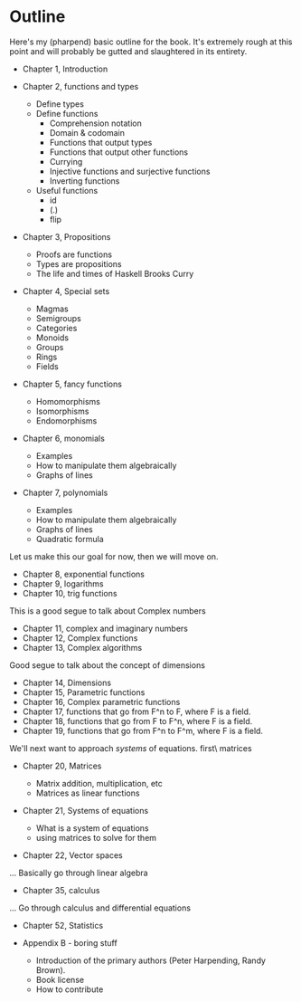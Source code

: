 # Outline

Here's my (pharpend) basic outline for the book. It's extremely rough at this
point and will probably be gutted and slaughtered in its entirety.

* Chapter 1, Introduction
* Chapter 2, functions and types
    + Define types
    + Define functions
        * Comprehension notation
        * Domain & codomain
        * Functions that output types
        * Functions that output other functions
        * Currying
        * Injective functions and surjective functions
        * Inverting functions
    + Useful functions
        * id
        * (.)
        * flip

* Chapter 3, Propositions
    + Proofs are functions
    + Types are propositions
    + The life and times of Haskell Brooks Curry
        
* Chapter 4, Special sets
    + Magmas
    + Semigroups
    + Categories
    + Monoids
    + Groups
    + Rings
    + Fields

* Chapter 5, fancy functions
    + Homomorphisms
    + Isomorphisms
    + Endomorphisms

* Chapter 6, monomials
    + Examples
    + How to manipulate them algebraically
    + Graphs of lines

* Chapter 7, polynomials
    + Examples
    + How to manipulate them algebraically
    + Graphs of lines
    + Quadratic formula

Let us make this our goal for now, then we will move on.

* Chapter 8, exponential functions
* Chapter 9, logarithms
* Chapter 10, trig functions

This is a good segue to talk about Complex numbers

* Chapter 11, complex and imaginary numbers
* Chapter 12, Complex functions
* Chapter 13, Complex algorithms

Good segue to talk about the concept of dimensions

* Chapter 14, Dimensions
* Chapter 15, Parametric functions
* Chapter 16, Complex parametric functions
* Chapter 17, functions that go from F^n to F, where F is a field.
* Chapter 18, functions that go from F to F^n, where F is a field.
* Chapter 19, functions that go from F^n to F^m, where F is a field.
                                                         
We'll next want to approach *systems* of equations. first\ matrices

* Chapter 20, Matrices
    + Matrix addition, multiplication, etc
    + Matrices as linear functions

* Chapter 21, Systems of equations
    + What is a system of equations
    + using matrices to solve for them

* Chapter 22, Vector spaces

... Basically go through linear algebra

* Chapter 35, calculus

... Go through calculus and differential equations

<!-- This fixes #1 -->

* Chapter 52, Statistics

* Appendix B - boring stuff
    + Introduction of the primary authors (Peter Harpending, Randy Brown).
    + Book license
    + How to contribute 
